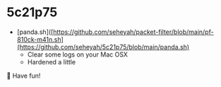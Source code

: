 # 5c21p75

* [panda.sh]([https://github.com/seheyah/packet-filter/blob/main/pf-810ck-m41n.sh](https://github.com/seheyah/5c21p75/blob/main/panda.sh)
  * Clear some logs on your Mac OSX
  * Hardened a little
    

🐡 Have fun!
